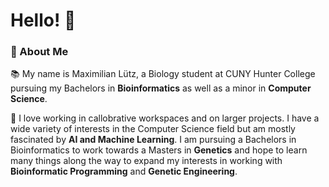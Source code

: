# Hello! :wave:	

### :microscope:	About Me 

:books:	My name is Maximilian Lütz, a Biology student at CUNY Hunter College pursuing my Bachelors in **Bioinformatics** as well as a minor in **Computer Science**. 

:brain:	I love working in callobrative workspaces and on larger projects. I have a wide variety of interests in the Computer Science field but am mostly fascinated by **AI and Machine Learning**. I am pursuing a Bachelors in Bioinformatics to work towards a Masters in **Genetics** and hope to learn many things along the way  to expand my interests in working with **Bioinformatic Programming** and **Genetic Engineering**. 
